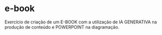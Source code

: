 # e-book
Exercício de criação de um E-BOOK com a utilização de IA GENERATIVA na produção de conteúdo e POWERPOINT na diagramação.
